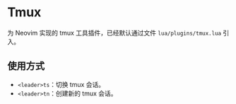 # Tmux

为 Neovim 实现的 tmux 工具插件，已经默认通过文件 `lua/plugins/tmux.lua` 引入。

## 使用方式

- `<leader>ts`：切换 tmux 会话。
- `<leader>tn`：创建新的 tmux 会话。
